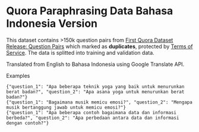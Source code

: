 # Quora Paraphrasing Data Bahasa Indonesia Version

This dataset contains >150k question pairs from [First Quora Dataset Release: Question Pairs](https://quoradata.quora.com/First-Quora-Dataset-Release-Question-Pairs) which marked as **duplicates**, protected by [Terms of Service](https://www.quora.com/about/tos). The data is splitted into training and validation data.

Translated from English to Bahasa Indonesia using Google Translate API. 


Examples

```
{"question_1": "Apa beberapa teknik yoga yang baik untuk menurunkan berat badan?", "question_2": "Apa asana yoga untuk menurunkan berat badan?"}
{"question_1": "Bagaimana musik memicu emosi?", "question_2": "Mengapa musik bertanggung jawab untuk memicu emosi?"}
{"question_1": "Apa beberapa contoh bagaimana data dan informasi berbeda?", "question_2": "Apa perbedaan antara data dan informasi dengan contoh?"}
```

